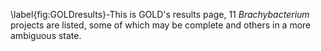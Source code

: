 \label{fig:GOLDresults}-This is GOLD's results page, 11 _Brachybacterium_ projects are listed, some of which may be complete and others in a more ambiguous state.